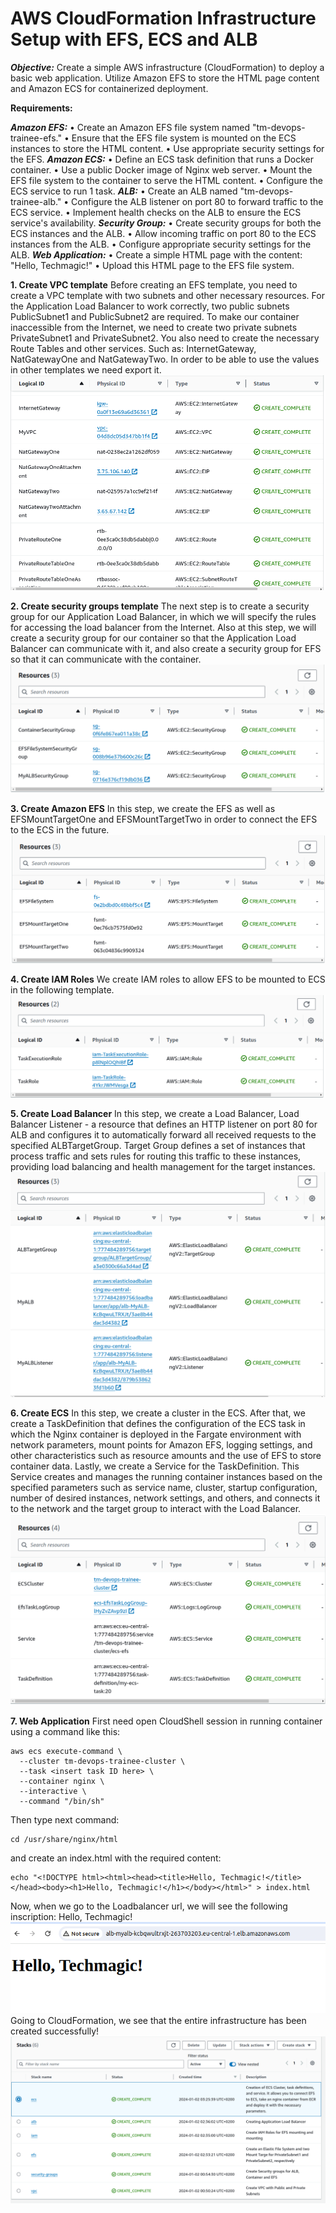 # AWS CloudFormation Infrastructure Setup with EFS, ECS and ALB

___Objective:___
Create a simple AWS infrastructure (CloudFormation) to deploy a basic web application. Utilize Amazon EFS to store the HTML page content and Amazon ECS for containerized deployment.

__Requirements:__

___Amazon EFS:___
    • Create an Amazon EFS file system named "tm-devops-trainee-efs."
    • Ensure that the EFS file system is mounted on the ECS instances to store the HTML content.
    • Use appropriate security settings for the EFS.
___Amazon ECS:___
    • Define an ECS task definition that runs a Docker container.
    • Use a public Docker image of Nginx web server.
    • Mount the EFS file system to the container to serve the HTML content.
    • Configure the ECS service to run 1 task.
___ALB:___
    • Create an ALB named "tm-devops-trainee-alb."
    • Configure the ALB listener on port 80 to forward traffic to the ECS service.
    • Implement health checks on the ALB to ensure the ECS service's availability.
___Security Group:___
    • Create security groups for both the ECS instances and the ALB.
    • Allow incoming traffic on port 80 to the ECS instances from the ALB.
    • Configure appropriate security settings for the ALB.
___Web Application:___
    • Create a simple HTML page with the content: "Hello, Techmagic!"
    • Upload this HTML page to the EFS file system.

__1. Create VPC template__
Before creating an EFS template, you need to create a VPC template with two subnets and other necessary resources. For the Application Load Balancer to work correctly, two public subnets PublicSubnet1 and PublicSubnet2 are required. To make our container inaccessible from the Internet, we need to create two private subnets PrivateSubnet1 and PrivateSubnet2. You also need to create the necessary Route Tables and other services. Such as: InternetGateway, NatGatewayOne and NatGatewayTwo. In order to be able to use the values in other templates we need export it. 
![Create VPC](./infrastructure/img/vpc.png)

__2. Create security groups template__ 
The next step is to create a security group for our Application Load Balancer, in which we will specify the rules for accessing the load balancer from the Internet. Also at this step, we will create a security group for our container so that the Application Load Balancer can communicate with it, and also create a security group for EFS so that it can communicate with the container. 
![Create security groups](./infrastructure/img/sg.png)

__3. Create Amazon EFS__
In this step, we create the EFS as well as EFSMountTargetOne and EFSMountTargetTwo in order to connect the EFS to the ECS in the future.
![Create Amazon EFS](./infrastructure/img/efs.png)

__4. Create IAM Roles__
We create IAM roles to allow EFS to be mounted to ECS in the following template.
![Create IAM Roles](./infrastructure/img/iam.png)

__5. Create Load Balancer__
In this step, we create a Load Balancer, Load Balancer Listener - a resource that defines an HTTP listener on port 80 for ALB and configures it to automatically forward all received requests to the specified ALBTargetGroup. Target Group defines a set of instances that process traffic and sets rules for routing this traffic to these instances, providing load balancing and health management for the target instances.
![Create Load Balancer](./infrastructure/img/alb.png)

__6. Create ECS__
In this step, we create a cluster in the ECS. After that, we create a TaskDefinition that defines the configuration of the ECS task in which the Nginx container is deployed in the Fargate environment with network parameters, mount points for Amazon EFS, logging settings, and other characteristics such as resource amounts and the use of EFS to store container data. Lastly, we create a Service for the TaskDefinition. This Service creates and manages the running container instances based on the specified parameters such as service name, cluster, startup configuration, number of desired instances, network settings, and others, and connects it to the network and the target group to interact with the Load Balancer.
![Create ECS](./infrastructure/img/ecs.png)

__7. Web Application__
First need open CloudShell session in running container using a command like this:
```
aws ecs execute-command \
  --cluster tm-devops-trainee-cluster \
  --task <insert task ID here> \
  --container nginx \
  --interactive \
  --command "/bin/sh"
```
Then type next command:
```
cd /usr/share/nginx/html
```
and create an index.html with the required content:
```
echo "<!DOCTYPE html><html><head><title>Hello, Techmagic!</title></head><body><h1>Hello, Techmagic!</h1></body></html>" > index.html
```
Now, when we go to the Loadbalancer url, we will see the following inscription: Hello, Techmagic!
![Hello, Techmagic](./infrastructure/img/hello-techmagic.png)
Going to CloudFormation, we see that the entire infrastructure has been created successfully!
![All infrastructure](./infrastructure/img/all-infra-create.png)